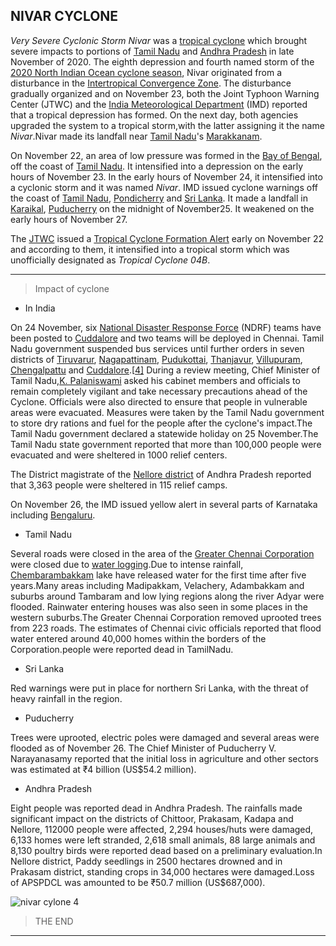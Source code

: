  ## NIVAR CYCLONE

 *Very Severe Cyclonic Storm Nivar* was a [tropical cyclone](https://en.wikipedia.org/wiki/Tropical_cyclone) which brought severe impacts to portions of [Tamil Nadu](https://en.wikipedia.org/wiki/Tamil_Nadu) and [Andhra Pradesh](https://en.wikipedia.org/wiki/Andhra_Pradesh) in late November of 2020. The eighth depression and fourth named storm of the [2020 North Indian Ocean cyclone season](https://en.wikipedia.org/wiki/2020_North_Indian_Ocean_cyclone_season), Nivar originated from a disturbance in the [Intertropical Convergence Zone](https://en.wikipedia.org/wiki/Intertropical_Convergence_Zone). The disturbance gradually organized and on November 23, both the Joint Typhoon Warning Center (JTWC) and the [India Meteorological Department](https://en.wikipedia.org/wiki/India_Meteorological_Department) (IMD) reported that a tropical depression has formed. On the next day, both agencies upgraded the system to a tropical storm,with the latter assigning it the name *Nivar*.Nivar made its landfall near [Tamil Nadu](https://en.wikipedia.org/wiki/Tamil_Nadu)'s [Marakkanam](https://en.wikipedia.org/wiki/Marakkanam).

On November 22, an area of low pressure was formed in the [Bay of Bengal](https://en.wikipedia.org/wiki/Bay_of_Bengal), off the coast of [Tamil Nadu](https://en.wikipedia.org/wiki/Tamil_Nadu). It intensified into a depression on the early hours of November 23. In the early hours of November 24, it intensified into a cyclonic storm and it was named *Nivar*. IMD issued cyclone warnings off the coast of [Tamil Nadu](https://en.wikipedia.org/wiki/Tamil_Nadu), [Pondicherry](https://en.wikipedia.org/wiki/Pondicherry) and [Sri Lanka](https://en.wikipedia.org/wiki/Sri_Lanka). It made a landfall in [Karaikal](https://en.wikipedia.org/wiki/Karaikal), [Puducherry](https://en.wikipedia.org/wiki/Puducherry) on the midnight of November25. It weakened on the early hours of November 27.

The [JTWC](https://en.wikipedia.org/wiki/Joint_Typhoon_Warning_Center) issued a [Tropical Cyclone Formation Alert](https://en.wikipedia.org/wiki/Tropical_Cyclone_Formation_Alert) early on November 22 and according to them, it intensified into a tropical storm which was unofficially designated as *Tropical Cyclone 04B*.
___
>Impact of cyclone

* In India

On 24 November, six [National Disaster Response Force](https://en.wikipedia.org/wiki/National_Disaster_Response_Force) (NDRF) teams have been posted to [Cuddalore](https://en.wikipedia.org/wiki/Cuddalore) and two teams will be deployed in Chennai. Tamil Nadu government suspended bus services until further orders in seven districts of [Tiruvarur](https://en.wikipedia.org/wiki/Tiruvarur), [Nagapattinam](https://en.wikipedia.org/wiki/Nagapattinam), [Pudukottai](https://en.wikipedia.org/wiki/Pudukottai), [Thanjavur](https://en.wikipedia.org/wiki/Thanjavur), [Villupuram](https://en.wikipedia.org/wiki/Villupuram), [Chengalpattu](https://en.wikipedia.org/wiki/Chengalpattu) and [Cuddalore](https://en.wikipedia.org/wiki/Cuddalore).[[4\]](https://en.wikipedia.org/wiki/Cyclone_Nivar#cite_note-1Hindu-4) During a review meeting, Chief Minister of Tamil Nadu,[K. Palaniswami](https://en.wikipedia.org/wiki/K._Palaniswami) asked his cabinet members and officials to remain completely vigilant and take necessary precautions ahead of the Cyclone. Officials were also directed to ensure that people in vulnerable areas were evacuated. Measures were taken by the Tamil Nadu government to store dry rations and fuel for the people after the cyclone's impact.The Tamil Nadu government declared a statewide holiday on 25 November.The Tamil Nadu state government reported that more than 100,000 people were evacuated and were sheltered in 1000 relief centers.

The District magistrate of the [Nellore district](https://en.wikipedia.org/wiki/Nellore_district) of Andhra Pradesh reported that 3,363 people were sheltered in 115 relief camps.

On November 26, the IMD issued yellow alert in several parts of Karnataka including [Bengaluru](https://en.wikipedia.org/wiki/Bengaluru).

* Tamil Nadu

Several roads were closed in the area of the [Greater Chennai Corporation](https://en.wikipedia.org/wiki/Greater_Chennai_Corporation) were closed due to [water logging](https://en.wikipedia.org/wiki/Water_logging).Due to intense rainfall, [Chembarambakkam](https://en.wikipedia.org/wiki/Chembarambakkam) lake have released water for the first time after five years.Many areas including Madipakkam, Velachery, Adambakkam and suburbs around Tambaram and low lying regions along the river Adyar were flooded. Rainwater entering houses was also seen in some places in the western suburbs.The Greater Chennai Corporation removed uprooted trees from 223 roads. The estimates of Chennai civic officials reported that flood water entered around 40,000 homes within the borders of the Corporation.people were reported dead in TamilNadu.
* Sri Lanka

Red warnings were put in place for northern Sri Lanka, with the threat of heavy rainfall in the region.
* Puducherry

Trees were uprooted, electric poles were damaged and several areas were flooded as of November 26. The Chief Minister of Puducherry V. Narayanasamy reported that the initial loss in agriculture and other sectors was estimated at ₹4 billion (US$54.2 million).

* Andhra Pradesh

Eight people was reported dead in Andhra Pradesh. The rainfalls made significant impact on the districts of Chittoor, Prakasam, Kadapa and Nellore, 112000 people were affected, 2,294 houses/huts were damaged, 6,133 homes were left stranded, 2,618 small animals, 88 large animals and 8,130 poultry birds were reported dead based on a preliminary evaluation.In Nellore district, Paddy seedlings in 2500 hectares drowned and in Prakasam district, standing crops in 34,000 hectares were damaged.Loss of APSPDCL was amounted to be ₹50.7 million (US$687,000).

<!--images-->
![nivar cylone](https://cdn.downtoearth.org.in/library/large/2020-11-23/0.24904800_1606122274_34.jpg) 4

>THE END
-----
